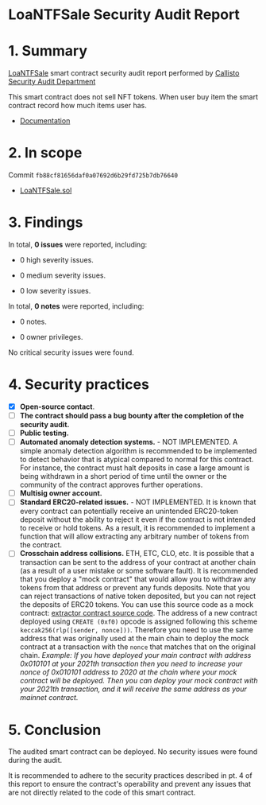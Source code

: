 # LoaNTFSale Security Audit Report

# 1. Summary

[LoaNTFSale](https://gitlab.com/jingyi2811/loasale/-/blob/main/contracts/LoaNTFSale.sol) smart contract security audit report performed by [Callisto Security Audit Department](https://github.com/EthereumCommonwealth/Auditing)

This smart contract does not sell NFT tokens. When user buy item the smart contract record how much items user has.

- [Documentation](https://docs.google.com/document/d/1YxFhiwvg4cWRRvEA0lHx4TMSRvxvYEPPEABYp6qldTQ/edit)

# 2. In scope

Commit `fb88cf81656daf0a07692d6b29fd725b7db76640`
- [LoaNTFSale.sol](https://gitlab.com/jingyi2811/loasale/-/tree/fb88cf81656daf0a07692d6b29fd725b7db76640/contracts/LoaNTFSale.sol)

# 3. Findings

In total, **0 issues** were reported, including:

- 0 high severity issues.

- 0 medium severity issues.

- 0 low severity issues.

In total, **0 notes** were reported, including:

- 0 notes.

- 0 owner privileges.

No critical security issues were found.


# 4. Security practices

- [x] **Open-source contact**.
- [ ] **The contract should pass a bug bounty after the completion of the security audit.**
- [ ] **Public testing.**
- [ ] **Automated anomaly detection systems.** - NOT IMPLEMENTED. A simple anomaly detection algorithm is recommended to be implemented to detect behavior that is atypical compared to normal for this contract. For instance, the contract must halt deposits in case a large amount is being withdrawn in a short period of time until the owner or the community of the contract approves further operations.
- [ ] **Multisig owner account.**
- [ ] **Standard ERC20-related issues.** - NOT IMPLEMENTED. It is known that every contract can potentially receive an unintended ERC20-token deposit without the ability to reject it even if the contract is not intended to receive or hold tokens. As a result, it is recommended to implement a function that will allow extracting any arbitrary number of tokens from the contract.
- [ ] **Crosschain address collisions.** ETH, ETC, CLO, etc. It is possible that a transaction can be sent to the address of your contract at another chain (as a result of a user mistake or some software fault). It is recommended that you deploy a "mock contract" that would allow you to withdraw any tokens from that address or prevent any funds deposits. Note that you can reject transactions of native token deposited, but you can not reject the deposits of ERC20 tokens. You can use this source code as a mock contract: [extractor contract source code](https://github.com/EthereumCommonwealth/GNT-emergency-extractor-contract/blob/master/extractor.sol). The address of a new contract deployed using `CREATE (0xf0)` opcode is assigned following this scheme `keccak256(rlp([sender, nonce]))`. Therefore you need to use the same address that was originally used at the main chain to deploy the mock contract at a transaction with the `nonce` that matches that on the original chain. _Example: If you have deployed your main contract with address 0x010101 at your 2021th transaction then you need to increase your nonce of 0x010101 address to 2020 at the chain where your mock contract will be deployed. Then you can deploy your mock contract with your 2021th transaction, and it will receive the same address as your mainnet contract._

# 5. Conclusion

The audited smart contract can be deployed. No security issues were found during the audit.

It is recommended to adhere to the security practices described in pt. 4 of this report to ensure the contract's operability and prevent any issues that are not directly related to the code of this smart contract.
